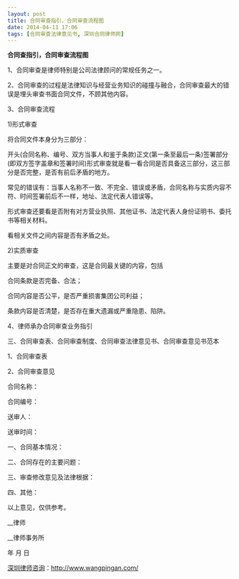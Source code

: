 ```yaml
---
layout: post
title: 合同审查指引，合同审查流程图
date: 2014-04-11 17:06
tags: [合同审查法律意见书, 深圳合同律师网]
---
```

<strong>合同查指引，合同审查流程图</strong>

1、合同审查是律师特别是公司法律顾问的常规任务之一。

2、合同审查的过程是法律知识与经营业务知识的碰撞与融合，合同审查最大的错误是埋头审查书面合同文件，不顾其他内容。

3、合同审查流程

1)形式审查

将合同文件本身分为三部分：

开头(合同名称、编号、双方当事人和鉴于条款)正文(第一条至最后一条)签署部分(即双方签字盖章和签署时间)形式审查就是看一看合同是否具备这三部分，这三部分是否完整，是否有前后矛盾的地方。

常见的错误有：当事人名称不一致、不完全、错误或矛盾，合同名称与实质内容不 符、时间签署前后不一样，地址、法定代表人错误等。

形式审查还要看是否附有对方营业执照、其他证书、法定代表人身份证明书、委托书等相关材料。

看相关文件之间内容是否有矛盾之处。

2)实质审查

主要是对合同正文的审查，这是合同最关键的内容，包括

合同条款是否完备、合法；

合同内容是否公平，是否严重损害集团公司利益；

条款内容是否清楚，是否存在重大遗漏或严重隐患、陷阱。

4、律师承办合同审查业务指引

三、合同审查表、合同审查制度、合同审查法律意见书、合同审查意见书范本

1、合同审查表

2、合同审查意见

合同名称：

合同编号：

送审人：

送审时间：

一、合同基本情况：

二、合同存在的主要问题：

三、审查修改意见及法律根据：

四、其他：

以上意见，仅供参考。

__律师

__律师事务所

年 月 日

<a href="http://www.wangpingan.com/">深圳律师咨询</a>：<a href="http://www.wangpingan.com/">http://www.wangpingan.com/</a>


